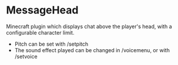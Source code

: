 # MessageHead
Minecraft plugin which displays chat above the player's head, with a configurable character limit.

- Pitch can be set with /setpitch
- The sound effect played can be changed in /voicemenu, or with /setvoice
